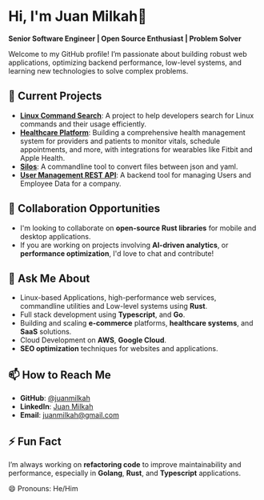 # Hi, I'm Juan Milkah👋

**Senior Software Engineer | Open Source Enthusiast | Problem Solver**

Welcome to my GitHub profile! I’m passionate about building robust web applications, optimizing backend performance, low-level systems, and learning new technologies to solve complex problems.

## 🔭 Current Projects
- **[Linux Command Search](https://github.com/williammuchui/linux-command-search)**: A project to help developers search for Linux commands and their usage efficiently.
- **[Healthcare Platform](https://github.com/williammuchui/tibiwa)**: Building a comprehensive health management system for providers and patients to monitor vitals, schedule appointments, and more, with integrations for wearables like Fitbit and Apple Health.
- **[Silos](https::/github.com/juanmilkah/silos)**: A commandline tool to convert files between json and yaml.
- **[User Management REST API](http://github.com/juanmilkah/user-management-api)**: A backend tool for managing Users and Employee Data for a company.

## 👯 Collaboration Opportunities
- I'm looking to collaborate on **open-source Rust libraries** for mobile and desktop applications.
- If you are working on projects involving **AI-driven analytics**, or **performance optimization**, I'd love to chat and contribute!

## 💬 Ask Me About
- Linux-based Applications, high-performance web services, commandline utilities and Low-level systems using **Rust**.
- Full stack development using **Typescript**, and **Go**.
- Building and scaling **e-commerce** platforms, **healthcare systems**, and **SaaS** solutions.
- Cloud Development on **AWS**, **Google Cloud**.
- **SEO optimization** techniques for websites and applications.

## 📫 How to Reach Me
- **GitHub**: [@juanmilkah](https://github.com/juanmilkah)
- **LinkedIn**: [Juan Milkah](https://linkedin.com/in/williammuchui)
- **Email**: juanmilkah@gmail.com

## ⚡ Fun Fact
I’m always working on **refactoring code** to improve maintainability and performance, especially in **Golang**, **Rust**, and **Typescript** applications.

😄 Pronouns: He/Him


<!--
**williammuchui/williammuchui** is a ✨ _special_ ✨ repository because its `README.md` (this file) appears on your GitHub profile.

Here are some ideas to get you started:

- 🔭 I’m currently working on ...
- 🌱 I’m currently learning ...
- 👯 I’m looking to collaborate on ...
- 🤔 I’m looking for help with ...
- 💬 Ask me about ...
- 📫 How to reach me: ...
- 😄 Pronouns: ...
- ⚡ Fun fact: ...
-->
